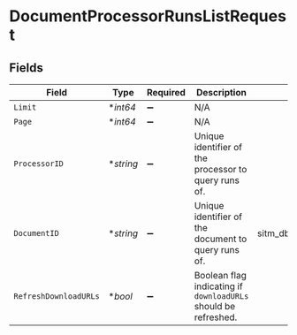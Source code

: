 # DocumentProcessorRunsListRequest


## Fields

| Field                                                          | Type                                                           | Required                                                       | Description                                                    | Example                                                        |
| -------------------------------------------------------------- | -------------------------------------------------------------- | -------------------------------------------------------------- | -------------------------------------------------------------- | -------------------------------------------------------------- |
| `Limit`                                                        | **int64*                                                       | :heavy_minus_sign:                                             | N/A                                                            |                                                                |
| `Page`                                                         | **int64*                                                       | :heavy_minus_sign:                                             | N/A                                                            |                                                                |
| `ProcessorID`                                                  | **string*                                                      | :heavy_minus_sign:                                             | Unique identifier of the processor to query runs of.           |                                                                |
| `DocumentID`                                                   | **string*                                                      | :heavy_minus_sign:                                             | Unique identifier of the document to query runs of.            | sitm_db6bd84e069841e3ac22779a0135550c                          |
| `RefreshDownloadURLs`                                          | **bool*                                                        | :heavy_minus_sign:                                             | Boolean flag indicating if `downloadURLs` should be refreshed. |                                                                |